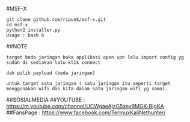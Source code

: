 #MSF-X

```
git clone github.com/ripunk/msf-x.git
cd msf-x                                            
python2 installer.py                                 
Usage : bash b                          
```
##NOTE
```
target beda jaringan buka applikasi open vpn lalu import config yg sudah di sediakan lalu klik connect

dah pilih payload (beda jaringan)

untuk target satu jaringan ( satu jaringan itu seperti target menggunakan wifi dan kita dalam satu jaringan wifi yg sama).                             

```

##SOSIALMEDIA
##YOUTUBE : https://m.youtube.com/channel/UCWgaeAjzG5xev9MGK-BlgKA
##FansPage : https://www.facebook.com/TermuxKaliNethunter/


